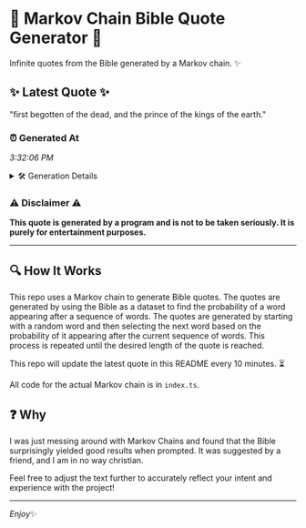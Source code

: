 # 📖 Markov Chain Bible Quote Generator 📖

Infinite quotes from the Bible generated by a Markov chain. ✨

## ✨ Latest Quote ✨
"first begotten of the dead, and the prince of the kings of the earth."

### ⏰ Generated At
*3:32:06 PM*

<details>
    <summary>🛠️ Generation Details</summary>
    <p>
        <strong>🌱 Seed:</strong> first<br>
        <strong>🔄 Iterations:</strong> 13<br>
        <strong>📜 Context History:</strong><br>[ first ]: begotten<br>[ first, begotten ]: of<br>[ first, begotten, of ]: the<br>[ first, begotten, of, the ]: dead,<br>[ first, begotten, of, the, dead, ]: and<br>[ first, begotten, of, the, dead,, and ]: the<br>[ begotten, of, the, dead,, and, the ]: prince<br>[ of, the, dead,, and, the, prince ]: of<br>[ the, dead,, and, the, prince, of ]: the<br>[ dead,, and, the, prince, of, the ]: kings<br>[ and, the, prince, of, the, kings ]: of<br>[ the, prince, of, the, kings, of ]: the<br>[ prince, of, the, kings, of, the ]: earth.<br>
    </p>
</details>

### ⚠️ Disclaimer ⚠️
**This quote is generated by a program and is not to be taken seriously. It is purely for entertainment purposes.**

---

## 🔍 How It Works

This repo uses a Markov chain to generate Bible quotes. The quotes are generated by using the Bible as a dataset to find the probability of a word appearing after a sequence of words. The quotes are generated by starting with a random word and then selecting the next word based on the probability of it appearing after the current sequence of words. This process is repeated until the desired length of the quote is reached.

This repo will update the latest quote in this README every 10 minutes. ⏳

All code for the actual Markov chain is in `index.ts`.

## ❓ Why

I was just messing around with Markov Chains and found that the Bible surprisingly yielded good results when prompted. 
It was suggested by a friend, and I am in no way christian.

Feel free to adjust the text further to accurately reflect your intent and experience with the project!

---

*Enjoy*✨
